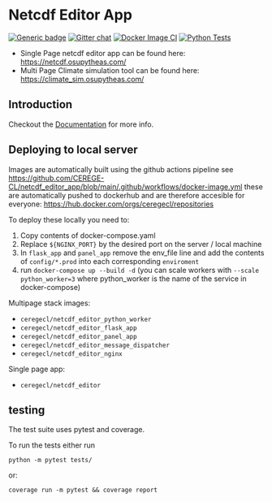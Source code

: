 # Netcdf Editor App
[![Generic badge](https://img.shields.io/badge/Docs-up-green.svg)](https://cerege-cl.github.io/netcdf_editor_app/)
[![Gitter chat](https://badges.gitter.im/gitterHQ/gitter.png)](https://gitter.im/netcdf_editor_app/community)
[![Docker Image CI](https://github.com/CEREGE-CL/netcdf_editor_app/actions/workflows/docker-image.yml/badge.svg)](https://github.com/CEREGE-CL/netcdf_editor_app/actions/workflows/docker-image.yml)
[![Python Tests](https://github.com/CEREGE-CL/netcdf_editor_app/actions/workflows/python-app-flask-test.yml/badge.svg)](https://github.com/CEREGE-CL/netcdf_editor_app/actions/workflows/python-app-flask-test.yml)



- Single Page netcdf editor app can be found here: https://netcdf.osupytheas.com/
- Multi Page Climate simulation tool can be found here: https://climate_sim.osupytheas.com/

## Introduction

Checkout the [Documentation](https://cerege-cl.github.io/netcdf_editor_app/) for more info.

## Deploying to local server

Images are automatically built using the github actions pipeline see https://github.com/CEREGE-CL/netcdf_editor_app/blob/main/.github/workflows/docker-image.yml these are automatically pushed to dockerhub and are therefore accesible for everyone: https://hub.docker.com/orgs/ceregecl/repositories

To deploy these locally you need to:
1. Copy contents of docker-compose.yaml
1. Replace `${NGINX_PORT}` by the desired port on the server / local machine
1. In `flask_app` and `panel_app` remove the env_file line and add the contents of `config/*.prod` into each corresponding `enviroment`
1. run `docker-compose up --build -d` (you can scale workers with `--scale python_worker=3` where python_worker is the name of the service in docker-compose)

Multipage stack images:
- `ceregecl/netcdf_editor_python_worker`
- `ceregecl/netcdf_editor_flask_app`
- `ceregecl/netcdf_editor_panel_app`
- `ceregecl/netcdf_editor_message_dispatcher`
- `ceregecl/netcdf_editor_nginx`

Single page app:
- `ceregecl/netcdf_editor`


## testing

The test suite uses pytest and coverage.

To run the tests either run
```shell
python -m pytest tests/
```
or:
```shell
coverage run -m pytest && coverage report
```

